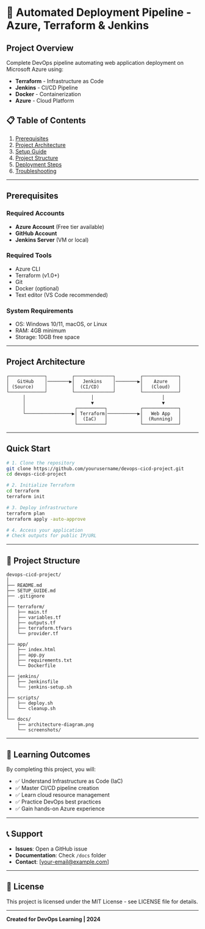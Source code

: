 # 🚀 Automated Deployment Pipeline - Azure, Terraform & Jenkins

## Project Overview
Complete DevOps pipeline automating web application deployment on Microsoft Azure using:
- **Terraform** - Infrastructure as Code
- **Jenkins** - CI/CD Pipeline
- **Docker** - Containerization
- **Azure** - Cloud Platform

## 📋 Table of Contents
1. [Prerequisites](#prerequisites)
2. [Project Architecture](#project-architecture)
3. [Setup Guide](#setup-guide)
4. [Project Structure](#project-structure)
5. [Deployment Steps](#deployment-steps)
6. [Troubleshooting](#troubleshooting)

---

## Prerequisites

### Required Accounts
- **Azure Account** (Free tier available)
- **GitHub Account**
- **Jenkins Server** (VM or local)

### Required Tools
- Azure CLI
- Terraform (v1.0+)
- Git
- Docker (optional)
- Text editor (VS Code recommended)

### System Requirements
- OS: Windows 10/11, macOS, or Linux
- RAM: 4GB minimum
- Storage: 10GB free space

---

## Project Architecture

```
┌─────────────┐         ┌──────────────┐         ┌─────────────┐
│   GitHub    │────────▶│   Jenkins    │────────▶│    Azure    │
│ (Source)    │         │  (CI/CD)     │         │   (Cloud)   │
└─────────────┘         └──────────────┘         └─────────────┘
      │                        │                         │
      │                        ▼                         ▼
      │                  ┌──────────┐            ┌─────────────┐
      └─────────────────▶│ Terraform│───────────▶│   Web App   │
                         │  (IaC)   │            │  (Running)  │
                         └──────────┘            └─────────────┘
```

---

## Quick Start

```bash
# 1. Clone the repository
git clone https://github.com/yourusername/devops-cicd-project.git
cd devops-cicd-project

# 2. Initialize Terraform
cd terraform
terraform init

# 3. Deploy infrastructure
terraform plan
terraform apply -auto-approve

# 4. Access your application
# Check outputs for public IP/URL
```

---

## 📁 Project Structure

```
devops-cicd-project/
│
├── README.md
├── SETUP_GUIDE.md
├── .gitignore
│
├── terraform/
│   ├── main.tf
│   ├── variables.tf
│   ├── outputs.tf
│   ├── terraform.tfvars
│   └── provider.tf
│
├── app/
│   ├── index.html
│   ├── app.py
│   ├── requirements.txt
│   └── Dockerfile
│
├── jenkins/
│   ├── Jenkinsfile
│   └── jenkins-setup.sh
│
├── scripts/
│   ├── deploy.sh
│   └── cleanup.sh
│
└── docs/
    ├── architecture-diagram.png
    └── screenshots/
```

---

## 🎯 Learning Outcomes

By completing this project, you will:
- ✅ Understand Infrastructure as Code (IaC)
- ✅ Master CI/CD pipeline creation
- ✅ Learn cloud resource management
- ✅ Practice DevOps best practices
- ✅ Gain hands-on Azure experience

---

## 📞 Support

- **Issues**: Open a GitHub issue
- **Documentation**: Check `/docs` folder
- **Contact**: [your-email@example.com]

---

## 📄 License

This project is licensed under the MIT License - see LICENSE file for details.

---

**Created for DevOps Learning | 2024**